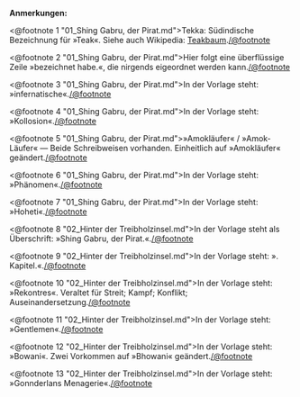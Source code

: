 <strong>Anmerkungen:</strong>

<@footnote 1 "01_Shing Gabru, der Pirat.md">Tekka: Südindische Bezeichnung für »Teak«. Siehe auch Wikipedia: <a href="https://de.wikipedia.org/wiki/Teakbaum">Teakbaum</a>.</@footnote>

<@footnote 2 "01_Shing Gabru, der Pirat.md">Hier folgt eine überflüssige Zeile »bezeichnet habe.«, die nirgends eigeordnet werden kann.</@footnote>

<@footnote 3 "01_Shing Gabru, der Pirat.md">In der Vorlage steht: »infernatische«.</@footnote>

<@footnote 4 "01_Shing Gabru, der Pirat.md">In der Vorlage steht: »Kollosion«.</@footnote>

<@footnote 5 "01_Shing Gabru, der Pirat.md">»Amokläufer« / »Amok-Läufer« — Beide Schreibweisen vorhanden. Einheitlich auf »Amokläufer« geändert.</@footnote>

<@footnote 6 "01_Shing Gabru, der Pirat.md">In der Vorlage steht: »Phänomen«.</@footnote>

<@footnote 7 "01_Shing Gabru, der Pirat.md">In der Vorlage steht: »Hoheti«.</@footnote>

<@footnote 8 "02_Hinter der Treibholzinsel.md">In der Vorlage steht als Überschrift: »Shing Gabru, der Pirat.«.</@footnote>

<@footnote 9 "02_Hinter der Treibholzinsel.md">In der Vorlage steht: ». Kapitel.«.</@footnote>

<@footnote 10 "02_Hinter der Treibholzinsel.md">In der Vorlage steht: »Rekontres«. Veraltet für Streit; Kampf; Konflikt; Auseinandersetzung.</@footnote>

<@footnote 11 "02_Hinter der Treibholzinsel.md">In der Vorlage steht: »Gentlemen«.</@footnote>

<@footnote 12 "02_Hinter der Treibholzinsel.md">In der Vorlage steht: »Bowani«. Zwei Vorkommen auf »Bhowani« geändert.</@footnote>

<@footnote 13 "02_Hinter der Treibholzinsel.md">In der Vorlage steht: »Gonnderlans Menagerie«.</@footnote>

